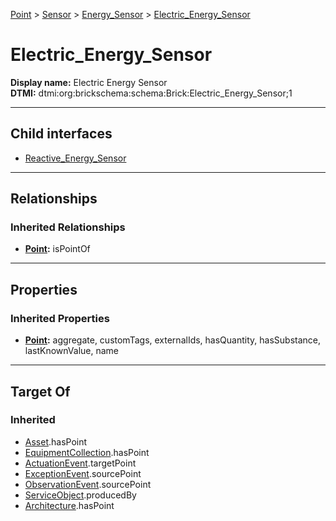 [Point](../../../Point.md) > [Sensor](../../Sensor.md) > [Energy_Sensor](../Energy_Sensor.md) > [Electric_Energy_Sensor](#)
# Electric_Energy_Sensor

**Display name:** Electric Energy Sensor<br />
**DTMI:** dtmi:org:brickschema:schema:Brick:Electric_Energy_Sensor;1

---

## Child interfaces
* [Reactive_Energy_Sensor](Reactive_Energy_Sensor.md)

---

## Relationships
### Inherited Relationships
* **[Point](../../../Point.md):** isPointOf

---

## Properties
### Inherited Properties
* **[Point](../../../Point.md):** aggregate, customTags, externalIds, hasQuantity, hasSubstance, lastKnownValue, name

---

## Target Of
### Inherited
* [Asset](../../../../Asset/Asset.md).hasPoint
* [EquipmentCollection](../../../../Collection/AssetCollection/EquipmentCollection/EquipmentCollection.md).hasPoint
* [ActuationEvent](../../../../Event/PointEvent/ActuationEvent.md).targetPoint
* [ExceptionEvent](../../../../Event/PointEvent/ExceptionEvent.md).sourcePoint
* [ObservationEvent](../../../../Event/PointEvent/ObservationEvent.md).sourcePoint
* [ServiceObject](../../../../Information/ServiceObject/ServiceObject.md).producedBy
* [Architecture](../../../../Space/Architecture/Architecture.md).hasPoint
